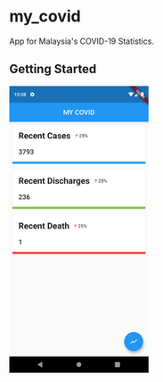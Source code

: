 # my_covid

App for Malaysia's COVID-19 Statistics.

## Getting Started

<img src="screenshots/screen1.png" width="250">